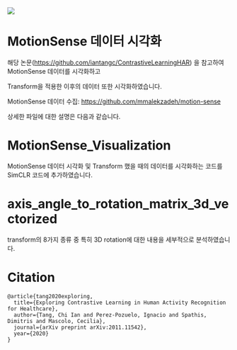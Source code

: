 <img src="/assets/img/2021_1_curriculum/nlp.PNG">


# MotionSense 데이터 시각화

해당 논문(https://github.com/iantangc/ContrastiveLearningHAR) 을 참고하여 MotionSense 데이터를 시각화하고 

Transform을 적용한 이후의 데이터 또한 시각화하였습니다.

MotionSense 데이터 수집: https://github.com/mmalekzadeh/motion-sense




상세한 파일에 대한 설명은 다음과 같습니다.

# MotionSense_Visualization

MotionSense 데이터 시각화 및 Transform 했을 때의 데이터를 시각화하는 코드를 SimCLR 코드에 추가하였습니다.

# axis_angle_to_rotation_matrix_3d_vectorized

transform의 8가지 종류 중 특히 3D rotation에 대한 내용을 세부적으로 분석하였습니다. 


# Citation


```
@article{tang2020exploring,
  title={Exploring Contrastive Learning in Human Activity Recognition for Healthcare},
  author={Tang, Chi Ian and Perez-Pozuelo, Ignacio and Spathis, Dimitris and Mascolo, Cecilia},
  journal={arXiv preprint arXiv:2011.11542},
  year={2020}
}
```
